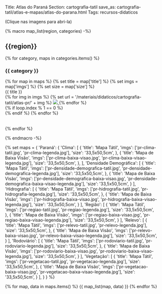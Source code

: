 Title: Atlas do Paraná
Section: cartografia-tatil
save_as: cartografia-tatil/atlas-e-mapas/atlas-do-parana.html
Tags: recursos-didaticos

(Clique nas imagens para abri-la)

{%
    macro map_list(region, categories)
-%}
## {{region}}

{% for category, maps in categories.items() %}

### {{ category }}

<div class="row justify-content-md-center">
{% for map in maps %}
    {% set title = map['title'] %}
    {% set imgs = map['imgs'] %}
    {% set size = map['size'] %}

<div class="col text-center">
    <div class="text-center">{{ title }}</div>
    {% for img in imgs %}
    {% set url = '/materiais/didaticos/cartografia-tatil/atlas-pr/' + img %}
    <a href="{static}{{ url }}">
    <img src="{static}{{url}}" style="max-width: 40%; object-fit: cover"/>
    </a>
    {% endfor %}
</div>
{% if loop.index % 1 == 0 %}
<div class="w-100">
</div>
{% endif %}
    {% endfor %}
</div>
<br>
<br>
{% endfor %}

{%
    endmacro
-%}

{%
    set maps = {
        'Paraná': {
            'Clima': [
                {
                    'title': 'Mapa Tátil',
                    'imgs': ['pr-clima-tatil.jpg', 
                             'pr-clima-legenda.jpg'],
                    'size': '33,5x50,5cm',
                },
                {
                    'title': 'Mapa de Baixa Visão',
                    'imgs': ['pr-clima-baixa-visao.jpg',
                             'pr-clima-baixa-visao-legenda.jpg'],
                    'size': '33,5x50,5cm',
                },
            ],
            'Densidade Demográfica': [
                {
                    'title': 'Mapa Tátil',
                    'imgs': ['pr-densidade-demografica-tatil.jpg',
                             'pr-densidade-demografica-legenda.jpg'],
                    'size': '33,5x50,5cm',
                },
                {
                    'title': 'Mapa de Baixa Visão',
                    'imgs': ['pr-densidade-demografica-baixa-visao.jpg',
                             'pr-densidade-demografica-baixa-visao-legenda.jpg'],
                    'size': '33,5x50,5cm',
                }
            ],
            'Hidrografia': [
                {
                    'title': 'Mapa Tátil',
                    'imgs': ['pr-hidrografia-tatil.jpg',
                             'pr-hidrografia-legenda.jpg'],
                    'size': '33,5x50,5cm',
                },
                {
                    'title': 'Mapa de Baixa Visão',
                    'imgs': ['pr-hidrografia-baixa-visao.jpg',
                             'pr-hidrografia-baixa-visao-legenda.jpg'],
                    'size': '33,5x50,5cm',
                }
            ],
            'Região': [
                {
                    'title': 'Mapa Tátil',
                    'imgs': ['pr-regiao-tatil.jpg',
                             'pr-regiao-legenda.jpg'],
                    'size': '33,5x50,5cm',
                },
                {
                    'title': 'Mapa de Baixa Visão',
                    'imgs': ['pr-regiao-baixa-visao.jpg',
                             'pr-regiao-baixa-visao-legenda.jpg'],
                    'size': '33,5x50,5cm',
                }
            ],
            'Relevo': [
                {
                    'title': 'Mapa Tátil',
                    'imgs': ['pr-relevo-tatil.jpg',
                             'pr-relevo-legenda.jpg'],
                    'size': '33,5x50,5cm',
                },
                {
                    'title': 'Mapa de Baixa Visão',
                    'imgs': ['pr-relevo-baixa-visao.jpg',
                             'pr-relevo-baixa-visao-legenda.jpg'],
                    'size': '33,5x50,5cm',
                }
            ],
            'Rodoviário': [
                {
                    'title': 'Mapa Tátil',
                    'imgs': ['pr-rodoviario-tatil.jpg',
                             'pr-rodoviario-legenda.jpg'],
                    'size': '33,5x50,5cm',
                },
                {
                    'title': 'Mapa de Baixa Visão',
                    'imgs': ['pr-rodoviario-baixa-visao.jpg',
                             'pr-rodoviario-baixa-visao-legenda.jpg'],
                    'size': '33,5x50,5cm',
                }
            ],
            'Vegetação': [
                {
                    'title': 'Mapa Tátil',
                    'imgs': ['pr-vegetacao-tatil.jpg',
                             'pr-vegetacao-legenda.jpg'],
                    'size': '33,5x50,5cm',
                },
                {
                    'title': 'Mapa de Baixa Visão',
                    'imgs': ['pr-vegetacao-baixa-visao.jpg',
                             'pr-vegetacao-baixa-visao-legenda.jpg'],
                    'size': '33,5x50,5cm',
                }
            ],
        }
    }
%}

{% for map, data in maps.items() %}
{{ map_list(map, data) }}
{% endfor %}
